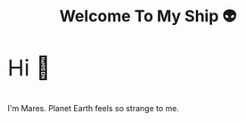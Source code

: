 <head>
  <link rel="stylesheet" href="./styles.css">
</head>

<h1 align="center">Welcome To My Ship 👽</h1>

<p style="font-size: 40px">
Hi 👋

I'm Mares. Planet Earth feels so strange to me.

</p>

<!--
**mareszhar/mareszhar** is a ✨ _special_ ✨ repository because its `README.md` (this file) appears on your GitHub profile.

Here are some ideas to get you started:

- 🔭 I’m currently working on ...
- 🌱 I’m currently learning ...
- 👯 I’m looking to collaborate on ...
- 🤔 I’m looking for help with ...
- 💬 Ask me about ...
- 📫 How to reach me: ...
- 😄 Pronouns: ...
- ⚡ Fun fact: ...
-->
